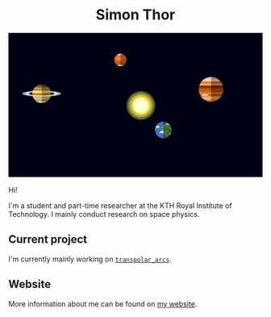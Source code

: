 <h1 align=center> Simon Thor </h1>

[![Website banner](planets.png)](https://simonthor.github.io)

Hi!

I'm a student and part-time researcher at the KTH Royal Institute of Technology. I mainly conduct research on space physics.

## Current project
I'm currently mainly working on [`transpolar_arcs`](https://github.com/simonthor/transpolar-arcs).

## Website
More information about me can be found on [my website](https://simonthor.github.io).
